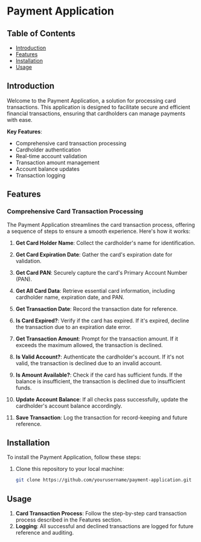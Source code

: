 # Payment Application

## Table of Contents

- [Introduction](#introduction)
- [Features](#features)
- [Installation](#installation)
- [Usage](#usage)

## Introduction

Welcome to the Payment Application, a solution for processing card transactions. This application is designed to facilitate secure and efficient financial transactions, ensuring that cardholders can manage payments with ease.

**Key Features**:

- Comprehensive card transaction processing
- Cardholder authentication
- Real-time account validation
- Transaction amount management
- Account balance updates
- Transaction logging

## Features

### Comprehensive Card Transaction Processing

The Payment Application streamlines the card transaction process, offering a sequence of steps to ensure a smooth experience. Here's how it works:

1. **Get Card Holder Name**: Collect the cardholder's name for identification.

2. **Get Card Expiration Date**: Gather the card's expiration date for validation.

3. **Get Card PAN**: Securely capture the card's Primary Account Number (PAN).

4. **Get All Card Data**: Retrieve essential card information, including cardholder name, expiration date, and PAN.

5. **Get Transaction Date**: Record the transaction date for reference.

6. **Is Card Expired?**: Verify if the card has expired. If it's expired, decline the transaction due to an expiration date error.

7. **Get Transaction Amount**: Prompt for the transaction amount. If it exceeds the maximum allowed, the transaction is declined.

8. **Is Valid Account?**: Authenticate the cardholder's account. If it's not valid, the transaction is declined due to an invalid account.

9. **Is Amount Available?**: Check if the card has sufficient funds. If the balance is insufficient, the transaction is declined due to insufficient funds.

10. **Update Account Balance**: If all checks pass successfully, update the cardholder's account balance accordingly.

11. **Save Transaction**: Log the transaction for record-keeping and future reference.

## Installation

To install the Payment Application, follow these steps:

1. Clone this repository to your local machine:

   ```bash
   git clone https://github.com/yourusername/payment-application.git
   
## Usage
1. **Card Transaction Process**: Follow the step-by-step card transaction process described in the Features section.
2. **Logging**: All successful and declined transactions are logged for future reference and auditing.

